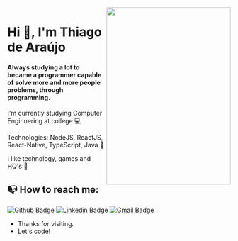 <img align="right" width="280" height="400" src="https://ik.imagekit.io/thiagoaraujo/Mobile_2_-_NLW__03_-_1242x2688_oWX1fXT8z.jpg">

# Hi 👋, I'm Thiago de Araújo

#### Always studying a lot to became a programmer capable of solve more and more people problems, through programming. 

   I'm currently studying Computer Enginnering at college :computer:
   
   Technologies: NodeJS, ReactJS, React-Native, TypeScript, Java :rocket:
   
   I like technology, games and HQ's 💬  
   
## :mailbox_with_no_mail: How to reach me:

[![Github Badge](https://img.shields.io/badge/-Github-000?style=flat-square&logo=Github&logoColor=white&link=https://github.com/thiagoasb)](https://github.com/thiagoasb)
[![Linkedin Badge](https://img.shields.io/badge/-LinkedIn-blue?style=flat-square&logo=Linkedin&logoColor=white&link=https://linkedin.com/in/thiago-araujo-bezerra)](https://linkedin.com/in/thiago-araujo-bezerra)
[![Gmail Badge](https://img.shields.io/badge/-Gmail-c14438?style=flat-square&logo=Gmail&logoColor=white&link=mailto:thiagoasbezerra@gmail.com)](mailto:thiagoasbezerra@gmail.com)


- Thanks for visiting.
- Let's code!
